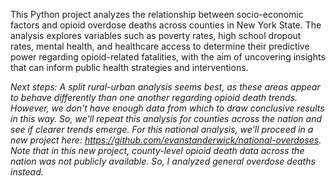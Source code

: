 This Python project analyzes the relationship between socio-economic factors and opioid overdose deaths across counties in New York State. The analysis explores variables such as poverty rates, high school dropout rates, mental health, and healthcare access to determine their predictive power regarding opioid-related fatalities, with the aim of uncovering insights that can inform public health strategies and interventions.

*Next steps: A split rural-urban analysis seems best, as these areas appear to behave differently than one another regarding opioid death trends. However, we don't have enough data from which to draw conclusive results in this way. So, we'll repeat this analysis for counties across the nation and see if clearer trends emerge. For this national analysis, we'll proceed in a new project here: https://github.com/evanstanderwick/national-overdoses. Note that in this new project, county-level opioid death data across the nation was not publicly available. So, I analyzed general overdose deaths instead.*
